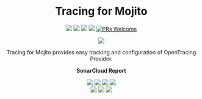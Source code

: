 <h1 align="center"><strong>Tracing for Mojito</strong></h1>
<p align="center">
    <a href="https://goreportcard.com/report/github.com/dragse/mojito-extension-tracing" alt="Go Report Card">
        <img src="https://goreportcard.com/badge/github.com/dragse/mojito-extension-tracing" /></a>
	<a href="https://github.com/dragse/mojito-extension-tracing" alt="Go Version">
        <img src="https://img.shields.io/github/go-mod/go-version/go-mojito/extension-plausible.svg" /></a>
	<a href="https://godoc.org/github.com/dragse/mojito-extension-tracing" alt="GoDoc reference">
        <img src="https://img.shields.io/badge/godoc-reference-blue.svg"/></a>
	<a href="https://github.com/dragse/mojito-extension-tracing/blob/main/LICENSE" alt="Licence">
        <img src="https://img.shields.io/github/license/Ileriayo/markdown-badges?style=flat-square" /></a>
	<a href="https://makeapullrequest.com">
        <img src="https://img.shields.io/badge/PRs-welcome-brightgreen.svg?style=flat-square" alt="PRs Welcome"></a>
</p>
<p align="center">
    <a href="https://go.dev/" alt="Made with Go">
        <img src="https://ForTheBadge.com/images/badges/made-with-go.svg" /></a>

</p>
<p align="center">
Tracing for Mojito provides easy tracking and configuration of OpenTracing Provider.</p>

<p align="center"><strong>SonarCloud Report</strong></p>
<p align="center">
    <a href="https://sonarcloud.io/summary/overall?id=dragse_mojito-extension-tracing" alt="Quality Gate">
        <img src="https://sonarcloud.io/api/project_badges/measure?project=go-mojito_extension-plausible&metric=alert_status" /></a>
    <a href="https://sonarcloud.io/summary/overall?id=dragse_mojito-extension-tracing" alt="Quality Gate">
        <img src="https://sonarcloud.io/api/project_badges/measure?project=go-mojito_extension-plausible&metric=sqale_rating" /></a>
    <a href="https://sonarcloud.io/summary/overall?id=dragse_mojito-extension-tracing" alt="Quality Gate">
        <img src="https://sonarcloud.io/api/project_badges/measure?project=go-mojito_extension-plausible&metric=reliability_rating" /></a>
    <a href="https://sonarcloud.io/summary/overall?id=dragse_mojito-extension-tracing" alt="Quality Gate">
        <img src="https://sonarcloud.io/api/project_badges/measure?project=go-mojito_extension-plausible&metric=security_rating" /></a>
	<br>
    <a href="https://sonarcloud.io/summary/overall?id=dragse_mojito-extension-tracing" alt="Quality Gate">
        <img src="https://sonarcloud.io/api/project_badges/measure?project=go-mojito_extension-plausible&metric=vulnerabilities" /></a>
    <a href="https://sonarcloud.io/summary/overall?id=dragse_mojito-extension-tracing" alt="Quality Gate">
        <img src="https://sonarcloud.io/api/project_badges/measure?project=go-mojito_extension-plausible&metric=code_smells" /></a>
    <a href="https://sonarcloud.io/summary/overall?id=dragse_mojito-extension-tracing" alt="Quality Gate">
        <img src="https://sonarcloud.io/api/project_badges/measure?project=go-mojito_extension-plausible&metric=bugs" /></a>
</p>
